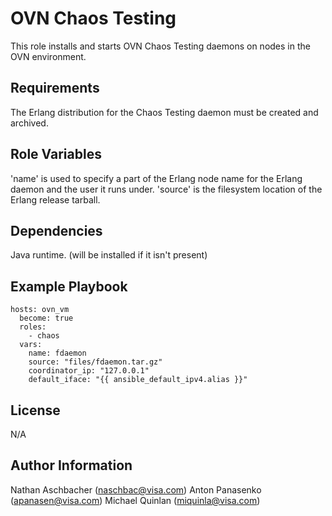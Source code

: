 OVN Chaos Testing
=========

This role installs and starts OVN Chaos Testing daemons on nodes in the OVN environment.


Requirements
------------
The Erlang distribution for the Chaos Testing daemon must be created and archived.


Role Variables
--------------
'name' is used to specify a part of the Erlang node name for the Erlang daemon and the user it runs under.
'source' is the filesystem location of the Erlang release tarball. 


Dependencies
------------
Java runtime.  (will be installed if it isn't present)


Example Playbook
----------------

    hosts: ovn_vm
      become: true
      roles:
        - chaos
      vars:
        name: fdaemon
        source: "files/fdaemon.tar.gz"
        coordinator_ip: "127.0.0.1"
        default_iface: "{{ ansible_default_ipv4.alias }}"

License
-------

N/A



Author Information
------------------

Nathan Aschbacher (naschbac@visa.com)
Anton Panasenko (apanasen@visa.com)
Michael Quinlan (miquinla@visa.com)